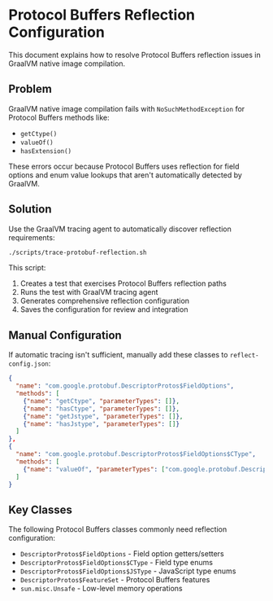 # Protocol Buffers Reflection Configuration

This document explains how to resolve Protocol Buffers reflection issues in GraalVM native image compilation.

## Problem

GraalVM native image compilation fails with `NoSuchMethodException` for Protocol Buffers methods like:
- `getCtype()`
- `valueOf()`
- `hasExtension()`

These errors occur because Protocol Buffers uses reflection for field options and enum value lookups that aren't automatically detected by GraalVM.

## Solution

Use the GraalVM tracing agent to automatically discover reflection requirements:

```bash
./scripts/trace-protobuf-reflection.sh
```

This script:
1. Creates a test that exercises Protocol Buffers reflection paths
2. Runs the test with GraalVM tracing agent
3. Generates comprehensive reflection configuration
4. Saves the configuration for review and integration

## Manual Configuration

If automatic tracing isn't sufficient, manually add these classes to `reflect-config.json`:

```json
{
  "name": "com.google.protobuf.DescriptorProtos$FieldOptions",
  "methods": [
    {"name": "getCtype", "parameterTypes": []},
    {"name": "hasCtype", "parameterTypes": []},
    {"name": "getJstype", "parameterTypes": []},
    {"name": "hasJstype", "parameterTypes": []}
  ]
},
{
  "name": "com.google.protobuf.DescriptorProtos$FieldOptions$CType",
  "methods": [
    {"name": "valueOf", "parameterTypes": ["com.google.protobuf.Descriptors$EnumValueDescriptor"]}
  ]
}
```

## Key Classes

The following Protocol Buffers classes commonly need reflection configuration:

- `DescriptorProtos$FieldOptions` - Field option getters/setters
- `DescriptorProtos$FieldOptions$CType` - Field type enums
- `DescriptorProtos$FieldOptions$JSType` - JavaScript type enums
- `DescriptorProtos$FeatureSet` - Protocol Buffers features
- `sun.misc.Unsafe` - Low-level memory operations


